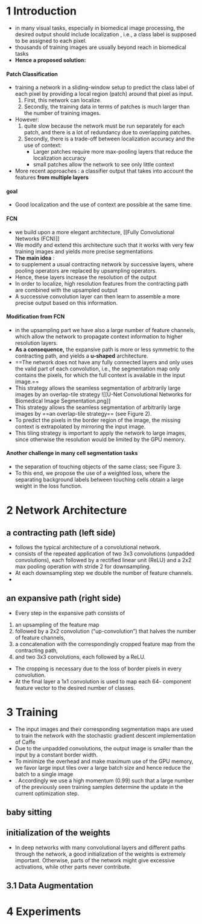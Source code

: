 # 1 Introduction
- in many visual tasks, especially in biomedical image processing, the desired output should include localization , i.e., a class label is supposed to be assigned to each pixel.
- thousands of training images are usually beyond reach in biomedical tasks
- **Hence  a proposed solution:**
#### Patch Classification
- training a network in a sliding-window setup to predict the class label of each pixel by providing a local region (patch) around that pixel as input.
	1. First, this network can localize.
	2. Secondly, the training data in terms of patches is much larger than the number of training images.
- However: 
	1. quite slow because the network must be run separately for each patch, and there is a lot of redundancy due to overlapping patches.
	2.  Secondly, there is a trade-off between localization accuracy and the use of context: 
		- Larger patches require more max-pooling layers that reduce the localization accuracy
		- small patches allow the network to see only little context
- More recent approaches : a classifier output that takes into account the features **from multiple layers**
#### goal
- Good localization and the use of context are possible at the same time.
#### FCN
- we build upon a more elegant architecture, [[Fully Convolutional Networks (FCN)]]
- We modify and extend this architecture such that it works with very few training images and yields more precise segmentations
- **The main idea** :
- to supplement a usual contracting network by successive layers, where pooling operators are replaced by upsampling operators.
- Hence, these layers increase the resolution of the output
- In order to localize, high resolution features from the contracting path are combined with the upsampled output
- A successive convolution layer can then learn to assemble a more precise output based on this information.
#### Modification from FCN
- in the upsampling part we have also a large number of feature channels, which allow the network to propagate context information to higher resolution layers.
- **As a consequence,** the expansive path is more or less symmetric to the contracting path, and yields a **u-shaped** architecture.
- ==The network does not have any fully connected layers and only uses the valid part of each convolution, i.e., the segmentation map only contains the pixels, for which the full context is available in the input image.==
- This strategy allows the seamless segmentation of arbitrarily large images by an overlap-tile strategy
![[U-Net Convolutional Networks for Biomedical Image Segmentation.png]]
- This strategy allows the seamless segmentation of arbitrarily large images by ==an overlap-tile strategy== (see Figure 2).
- To predict the pixels in the border region of the image, the missing context is extrapolated by mirroring the input image.
- This tiling strategy is important to apply the network to large images, since otherwise the resolution would be limited by the GPU memory.
#### Another challenge in many cell segmentation tasks
- the separation of touching objects of the same class; see Figure 3.
- To this end, we propose the use of a weighted loss, where the separating background labels between touching cells obtain a large weight in the loss function.
# 2 Network Architecture
## a contracting path (left side)
-  follows the typical architecture of a convolutional network.
- consists of the repeated application of two 3x3 convolutions (unpadded convolutions), each followed by a rectified linear unit (ReLU) and a 2x2 max pooling operation with stride 2 for downsampling.
- At each downsampling step we double the number of feature channels.
- 
## an expansive path (right side)
- Every step in the expansive path consists of 
1. an upsampling of the feature map
2. followed by a 2x2 convolution (“up-convolution”) that halves the number of feature channels, 
3. a concatenation with the correspondingly cropped feature map from the contracting path, 
4. and two 3x3 convolutions, each followed by a ReLU.
- The cropping is necessary due to the loss of border pixels in every convolution.
- At the final layer a 1x1 convolution is used to map each 64- component feature vector to the desired number of classes.
# 3 Training
- The input images and their corresponding segmentation maps are used to train the network with the stochastic gradient descent implementation of Caffe
- Due to the unpadded convolutions, the output image is smaller than the input by a constant border width.
- To minimize the overhead and make maximum use of the GPU memory, we favor large input tiles over a large batch size and hence reduce the batch to a single image
- . Accordingly we use a high momentum (0.99) such that a large number of the previously seen training samples determine the update in the current optimization step.
## baby sitting 
## initialization of the weights
- In deep networks with many convolutional layers and different paths through the network, a good initialization of the weights is extremely important. Otherwise, parts of the network might give excessive activations, while other parts never contribute. 
## 3.1 Data Augmentation
# 4 Experiments

 